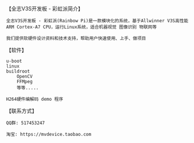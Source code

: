 【全志V3S开发板 - 彩虹派简介】

	全志V3S开发板 - 彩虹派(Rainbow Pi)是一款模块化的系统，基于Allwinner V3S高性能ARM Cortex-A7 CPU，运行Linux系统，适合机器视觉 图像识别 物联网等

	我们提供软硬件设计资料和技术支持，帮助用户快速使用、上手、做项目

【软件】

	u-boot
	linux
	buildroot
		OpenCV
		FFMpeg
		等等.....
	
	H264硬件编解码 demo 程序

【联系方式】

	QQ群: 517453247

	淘宝: https://mvdevice.taobao.com
